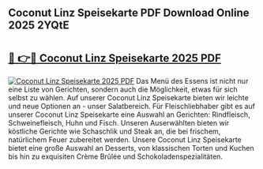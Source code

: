 ## Coconut Linz Speisekarte PDF Download Online 2025 2YQtE

# <h2><a href="http://gcd7rui.nevu.top/?p=Coconut+Linz+Speisekarte">🔗 👉🔴 Coconut Linz Speisekarte 2025 PDF</a></h2>

[![Coconut Linz Speisekarte 2025 PDF](https://i.imgur.com/dBaPXMq.png)](http://gcd7rui.nevu.top/?p=Coconut+Linz+Speisekarte)
Das Menü des Essens ist nicht nur eine Liste von Gerichten, sondern auch die Möglichkeit, etwas für sich selbst zu wählen. Auf unserer Coconut Linz Speisekarte bieten wir leichte und neue Optionen an - unser Salatbereich. Für Fleischliebhaber gibt es auf unserer Coconut Linz Speisekarte eine Auswahl an Gerichten: Rindfleisch, Schweinefleisch, Huhn und Fisch. Unseren Auserwählten bieten wir köstliche Gerichte wie Schaschlik und Steak an, die bei frischem, natürlichem Feuer zubereitet werden. Unsere Coconut Linz Speisekarte bietet eine große Auswahl an Desserts, von klassischen Torten und Kuchen bis hin zu exquisiten Crème Brûlée und Schokoladenspezialitäten.
